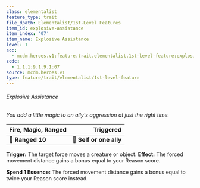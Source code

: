 ```yaml
---
class: elementalist
feature_type: trait
file_dpath: Elementalist/1st-Level Features
item_id: explosive-assistance
item_index: '07'
item_name: Explosive Assistance
level: 1
scc:
  - mcdm.heroes.v1:feature.trait.elementalist.1st-level-feature:explosive-assistance
scdc:
  - 1.1.1:9.1.9.1:07
source: mcdm.heroes.v1
type: feature/trait/elementalist/1st-level-feature
---
```


###### Explosive Assistance

*You add a little magic to an ally's aggression at just the right time.*

| **Fire, Magic, Ranged** |           **Triggered** |
| ----------------------- | ----------------------: |
| **📏 Ranged 10**        | **🎯 Self or one ally** |

**Trigger:** The target force moves a creature or object. **Effect:** The forced movement distance gains a bonus equal to your Reason score.

**Spend 1 Essence:** The forced movement distance gains a bonus equal to twice your Reason score instead.
